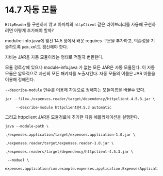 # 14.7 자동 모듈


`HttpReader`를 구현하지 않고 아파치의 `httpClient` 같은 라이브러리를 사용해 구현하려면 어떻게 추가해야 할까?  

modulre-info.java에 앞선 14.5 장에서 배운 requires 구문을 추가하고, 의존성을 기술하도록 `pom.xml`도 갱신해야 한다.

자바는 JAR을 자동 모듈이라는 형태로 적절히 변환한다.

모듈 경로상에 있으나 module-info.java 가 없는 모든 JAR은 자동 모듈된다. 
이 자동 모듈은 암묵적으로 자신의 모든 패키지를 노출시킨다. 자동 모듈의 이름은 JAR 이름을 이용해 정해진다. 
 

`--describe-module` 인수를 이용해 자동으로 정해지는 모듈이름을 바꿀수 있다.

```
jar --file=./expenses.reader/target/dependency/httpclient-4.5.3.jar \

     --describe-module httpclient@4.5.3 automatic
```
 

그리고 httpclient JAR을 모듈경로에 추가한 다음 애플리케이션을 실행한다.

```
java --module-path \

./expenses.application/target/expenses.application-1.0.jar \

./expenses.reader/target/expenses.reader-1.0.jar \

./expenses.readers/target/dependency/httpclient-4.5.3.jar \

 --moduel \ 

expenses.application/com.example.expenses.application.ExpensesApplication
```

